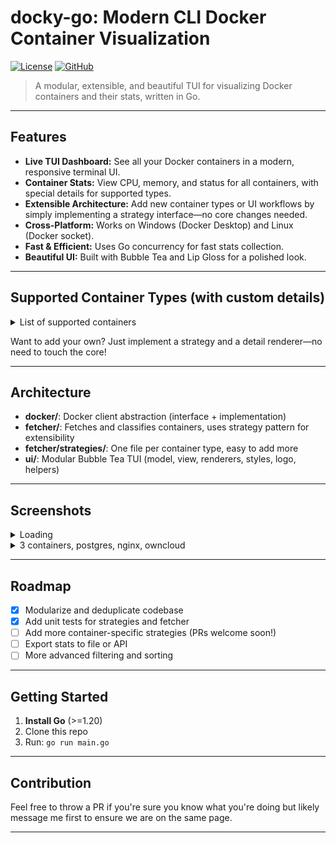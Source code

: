 
# docky-go: Modern CLI Docker Container Visualization

[![License][license-shield]][license-url] [![GitHub][github-shield]][github-url]

> A modular, extensible, and beautiful TUI for visualizing Docker containers and their stats, written in Go.

---

## Features

- **Live TUI Dashboard:** See all your Docker containers in a modern, responsive terminal UI.
- **Container Stats:** View CPU, memory, and status for all containers, with special details for supported types.
- **Extensible Architecture:** Add new container types or UI workflows by simply implementing a strategy interface—no core changes needed.
- **Cross-Platform:** Works on Windows (Docker Desktop) and Linux (Docker socket).
- **Fast & Efficient:** Uses Go concurrency for fast stats collection.
- **Beautiful UI:** Built with Bubble Tea and Lip Gloss for a polished look.

---

## Supported Container Types (with custom details)

<details>
  <summary>List of supported containers</summary>
  - PostgreSQL<br />
  - Minecraft<br />
  - Portainer<br />
  - Traefik<br />
  - Immich<br />
  - OwnCloud<br />
  - Nginx<br />
  - Redis<br />
  - MySQL<br />
  - MongoDB<br />
  - Grafana<br />
  - Prometheus<br />
  - Nextcloud<br />
  - Minio<br />
  - MariaDB<br />
  - RabbitMQ<br />
  - Elasticsearch<br />
  - Kibana<br />
  - Jenkins<br />
  - WordPress<br />
  - Vaultwarden<br />
  - Mosquitto<br />
  - Plex<br />
  - Jellyfin<br />
  - Home Assistant<br />
  - Sonarr<br />
  - Radarr
</details>

Want to add your own? Just implement a strategy and a detail renderer—no need to touch the core!

---

## Architecture

- **docker/**: Docker client abstraction (interface + implementation)
- **fetcher/**: Fetches and classifies containers, uses strategy pattern for extensibility
- **fetcher/strategies/**: One file per container type, easy to add more
- **ui/**: Modular Bubble Tea TUI (model, view, renderers, styles, logo, helpers)

---

## Screenshots

<details>
  <summary>Loading</summary>
  <img width="1112" height="629" alt="image" src="https://github.com/user-attachments/assets/36a951c1-964d-44f5-bd38-14e78f3c26b8" />

</details>

<details>
  <summary>3 containers, postgres, nginx, owncloud</summary>
  <img width="1112" height="623" alt="image" src="https://github.com/user-attachments/assets/7c48e732-b332-403a-8b32-9676cde9981a" />

</details>

---

## Roadmap

- [x] Modularize and deduplicate codebase
- [x] Add unit tests for strategies and fetcher
- [ ] Add more container-specific strategies (PRs welcome soon!)
- [ ] Export stats to file or API
- [ ] More advanced filtering and sorting

---

## Getting Started

1. **Install Go** (>=1.20)
2. Clone this repo
3. Run: `go run main.go`

---

## Contribution

Feel free to throw a PR if you're sure you know what you're doing but likely message me first to ensure we are on the same page.

---

[paypal-shield]: https://img.shields.io/static/v1?label=PayPal&message=Donate&style=flat-square&logo=paypal&color=blue
[paypal-url]: https://www.paypal.com/donate/?hosted_button_id=MTY5DP7G8G6T4

[coffee-shield]: https://img.shields.io/static/v1?label=BuyMeCoffee&message=Donate&style=flat-square&logo=buy-me-a-coffee&color=orange
[coffee-url]: https://www.buymeacoffee.com/wosiu6

[license-shield]: https://img.shields.io/badge/license-Apache%20License%202.0-purple
[license-url]: https://opensource.org/license/apache-2-0

[github-shield]: https://img.shields.io/static/v1?label=&message=GitHub&style=flat-square&logo=github&color=grey

[paypal-shield]: https://img.shields.io/static/v1?label=PayPal&message=Donate&style=flat-square&logo=paypal&color=blue
[paypal-url]: https://www.paypal.com/donate/?hosted_button_id=MTY5DP7G8G6T4

[coffee-shield]: https://img.shields.io/static/v1?label=BuyMeCoffee&message=Donate&style=flat-square&logo=buy-me-a-coffee&color=orange
[coffee-url]: https://www.buymeacoffee.com/wosiu6

[license-shield]: https://img.shields.io/badge/license-Apache%20License%202.0-purple
[license-url]: https://opensource.org/license/apache-2-0

[github-shield]: https://img.shields.io/static/v1?label=&message=GitHub&style=flat-square&logo=github&color=grey
[github-url]: https://github.com/Wosiu6/docky-go

